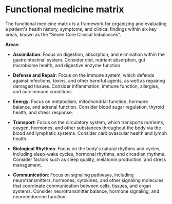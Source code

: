 [//]: # (
source: gpt-3 + jph editing
tags: care-categories
)

# Functional medicine matrix

The functional medicine matrix is a framework for organizing and evaluating a patient's health history, symptoms, and clinical findings within six key areas, known as the "Seven Core Clinical Imbalances".

**Areas**:

* **Assimilation**: Focus on digestion, absorption, and elimination within the gastrointestinal system. Consider diet, nutrient absorption, gut microbiome health, and digestive enzyme function.

* **Defense and Repair**: Focus on the immune system, which defends against infections, toxins, and other harmful agents, as well as repairing damaged tissues. Consider inflammation, immune function, allergies, and autoimmune conditions.

* **Energy**: Focus on metabolism, mitochondrial function, hormone balance, and adrenal function. Consider blood sugar regulation, thyroid health, and stress response.

* **Transport**: Focus on the circulatory system, which transports nutrients, oxygen, hormones, and other substances throughout the body via the blood and lymphatic systems. Consider cardiovascular health and lymph health.

* **Biological Rhythms**: Focus on the body's natural rhythms and cycles, including sleep-wake cycles, hormonal rhythms, and circadian rhythms. Consider factors such as sleep quality, melatonin production, and stress management.

* **Communication**: Focus on signaling pathways, including neurotransmitters, hormones, cytokines, and other signaling molecules that coordinate communication between cells, tissues, and organ systems. Consider neurotransmitter balance, hormone signaling, and neuroendocrine function.
